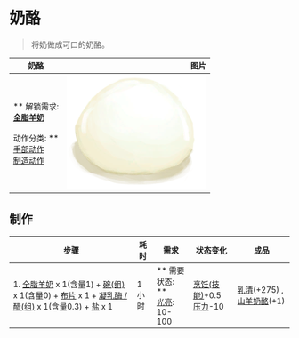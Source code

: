 # 奶酪  
> 将奶做成可口的奶酪。  
  
  奶酪  |   图片   
 ----  |  ----:   
 ** 解锁需求: **<br>[全脂羊奶](LQ_MilkWhole.md)<br><br>** 动作分类: **<br>[手部动作](HandAction.md)<br>[制造动作](CraftAction.md)  |  <img decoding="async" src="Sprite/Cheese.png" href="a.md" style="max-width:300px;max-height:300px;">   
  
## 制作  
步骤  |  耗时  |  需求  |  状态变化  |  成品  
----  |  ----  |  ----  |  ----  |  ----  
1. [全脂羊奶](LQ_MilkWhole.md) x 1(含量1) + [碗(组)](GpTag_Bowl.md) x 1(含量0) + [布片](ClothSmall.md) x 1 + [凝乳酶 / 醋(组)](GpTag_RennetLike.md) x 1(含量0.3) + [盐](Salt.md) x 1  |  1小时  |  ** 需要状态: **<br>[光亮](Light.md): 10-100  |  [烹饪(技能)](Skill_Cooking.md)+0.5<br>[压力](Stress.md)-10  |  [乳清](LQ_MilkWhey.md)(+275) , [山羊奶酪](Cheese.md)(+1)  


<script>document.title="奶酪 - 卡牌生存百科 Card Survival Wiki";</script>